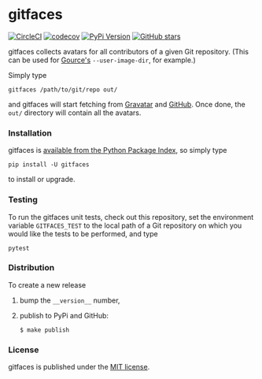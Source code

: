 # gitfaces

[![CircleCI](https://img.shields.io/circleci/project/github/nschloe/gitfaces/master.svg)](https://circleci.com/gh/nschloe/gitfaces)
[![codecov](https://img.shields.io/codecov/c/github/nschloe/gitfaces.svg)](https://codecov.io/gh/nschloe/gitfaces)
[![PyPi Version](https://img.shields.io/pypi/v/gitfaces.svg)](https://pypi.org/project/gitfaces)
[![GitHub stars](https://img.shields.io/github/stars/nschloe/gitfaces.svg?logo=github&label=Stars)](https://github.com/nschloe/gitfaces)

gitfaces collects avatars for all contributors of a given Git repository. (This
can be used for [Gource's](https://github.com/acaudwell/Gource)
`--user-image-dir`, for example.)

Simply type
```
gitfaces /path/to/git/repo out/
```
and gitfaces will start fetching from [Gravatar](https://en.gravatar.com/) and
[GitHub](https://github.com/). Once done, the `out/` directory will contain
all the avatars.

### Installation

gitfaces is [available from the Python Package
Index](https://pypi.org/project/gitfaces/), so simply type
```
pip install -U gitfaces
```
to install or upgrade.

### Testing

To run the gitfaces unit tests, check out this repository, set the environment
variable `GITFACES_TEST` to the local path of a Git repository on which you
would like the tests to be performed, and type
```
pytest
```

### Distribution

To create a new release

1. bump the `__version__` number,

2. publish to PyPi and GitHub:
    ```
    $ make publish
    ```

### License

gitfaces is published under the [MIT license](https://en.wikipedia.org/wiki/MIT_License).
